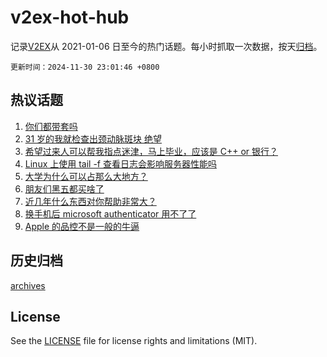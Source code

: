 # v2ex-hot-hub

 记录[V2EX](https://www.v2ex.com/)从 2021-01-06 日至今的热门话题。每小时抓取一次数据，按天[归档](archives)。

`更新时间：2024-11-30 23:01:46 +0800`

## 热议话题

1. [你们都带套吗](https://www.v2ex.com/t/1093904)
1. [31 岁的我就检查出颈动脉斑块 绝望](https://www.v2ex.com/t/1093962)
1. [希望过来人可以帮我指点迷津，马上毕业，应该是 C++ or 银行？](https://www.v2ex.com/t/1093913)
1. [Linux 上使用 tail -f 查看日志会影响服务器性能吗](https://www.v2ex.com/t/1093874)
1. [大学为什么可以占那么大地方？](https://www.v2ex.com/t/1093942)
1. [朋友们黑五都买啥了](https://www.v2ex.com/t/1093892)
1. [近几年什么东西对你帮助非常大？](https://www.v2ex.com/t/1093902)
1. [换手机后 microsoft authenticator 用不了了](https://www.v2ex.com/t/1093878)
1. [Apple 的品控不是一般的牛逼](https://www.v2ex.com/t/1093919)

## 历史归档

[archives](archives)

## License

See the [LICENSE](LICENSE) file for license rights and limitations (MIT).
